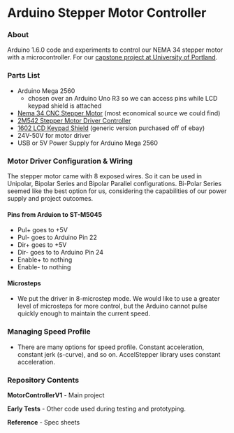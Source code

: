 # Arduino Stepper Motor Controller

### About

Arduino 1.6.0 code and experiments to control our NEMA 34 stepper motor with a microcontroller. For our [capstone project at University of Portland](https://engineering.projects.up.edu/ceramicknee/).

### Parts List

- Arduino Mega 2560
  - chosen over an Arduino Uno R3 so we can access pins while LCD keypad shield is attached
- [Nema 34 CNC Stepper Motor](http://www.omc-stepperonline.com/nema-34-cnc-stepper-motor-5nm708ozin-30a-34hs383008s-p-32.html) (most economical source we could find)
- [2M542 Stepper Motor Driver Controller](http://www.sainsmart.com/cnc-2m542-stepper-motor-driver-controller-4-5a-support-nema17-23-34.html)
- [1602 LCD Keypad Shield](http://www.sainsmart.com/sainsmart-1602-lcd-keypad-shield-for-arduino-duemilanove-uno-mega2560-mega1280.html) (generic version purchased off of ebay)
- 24V-50V for motor driver
- USB or 5V Power Supply for Arduino Mega 2560

### Motor Driver Configuration & Wiring

The stepper motor came with 8 exposed wires. So it can be used in Unipolar, Bipolar Series and Bipolar Parallel configurations. Bi-Polar Series seemed like the best option for us, considering the capabilities of our power supply and project outcomes.

#### Pins from Arduion to ST-M5045

- Pul+ goes to +5V
- Pul- goes to Arduino Pin 22
- Dir+ goes to +5V
- Dir- goes to to Arduino Pin 24
- Enable+ to nothing
- Enable- to nothing

#### Microsteps

- We put the driver in 8-microstep mode. We would like to use a greater level of microsteps for more control, but the Arduino cannot pulse quickly enough to maintain the current speed.

### Managing Speed Profile

- There are many options for speed profile. Constant acceleration, constant jerk (s-curve), and so on. AccelStepper library uses constant acceleration.

### Repository Contents

**MotorControllerV1** - Main project

**Early Tests** - Other code used during testing and prototyping.

**Reference** - Spec sheets
